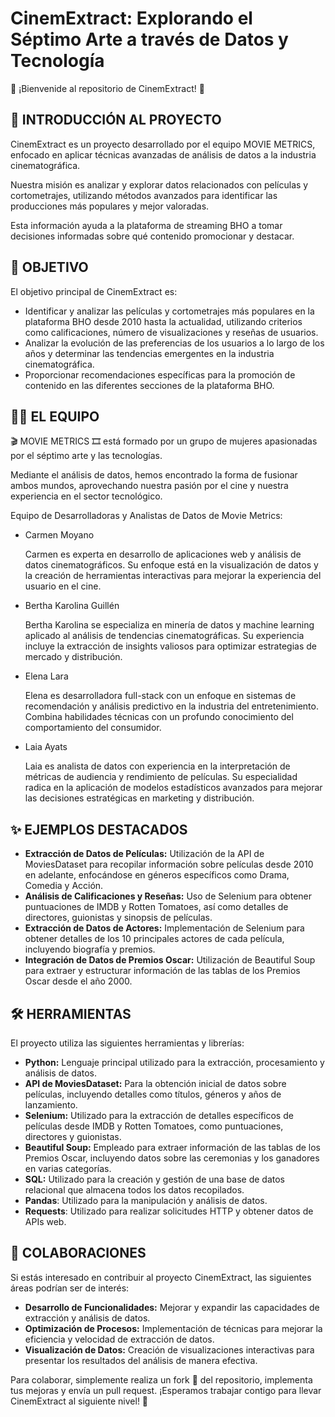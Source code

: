 # CinemExtract: Explorando el Séptimo Arte a través de Datos y Tecnología 

👋 ¡Bienvenide al repositorio de CinemExtract! 👋

## 📝 INTRODUCCIÓN AL PROYECTO 

CinemExtract es un proyecto desarrollado por el equipo MOVIE METRICS, enfocado en aplicar técnicas avanzadas de análisis de datos a la industria cinematográfica.

Nuestra misión es analizar y explorar datos relacionados con películas y cortometrajes, utilizando métodos avanzados para identificar las producciones más populares y mejor valoradas. 

Esta información ayuda a la plataforma de streaming BHO a tomar decisiones informadas sobre qué contenido promocionar y destacar.

## 🎯 OBJETIVO

El objetivo principal de CinemExtract es:

- Identificar y analizar las películas y cortometrajes más populares en la plataforma BHO desde 2010 hasta la actualidad, utilizando criterios como calificaciones, número de visualizaciones y reseñas de usuarios.
- Analizar la evolución de las preferencias de los usuarios a lo largo de los años y determinar las tendencias emergentes en la industria cinematográfica.
- Proporcionar recomendaciones específicas para la promoción de contenido en las diferentes secciones de la plataforma BHO.

## 💪💜 EL EQUIPO 

🎬 MOVIE METRICS 🎞️ está formado por un grupo de mujeres apasionadas por el séptimo arte y las tecnologías. 

Mediante el análisis de datos, hemos encontrado la forma de fusionar ambos mundos, aprovechando nuestra pasión por el cine y nuestra experiencia en el sector tecnológico.

Equipo de Desarrolladoras y Analistas de Datos de Movie Metrics:

- Carmen Moyano

  Carmen es experta en desarrollo de aplicaciones web y análisis de datos cinematográficos. Su enfoque está en la visualización de datos y la creación de herramientas           interactivas para mejorar la experiencia del usuario en el cine.

- Bertha Karolina Guillén

  Bertha Karolina se especializa en minería de datos y machine learning aplicado al análisis de tendencias cinematográficas. Su experiencia incluye la extracción de insights   valiosos para optimizar estrategias de mercado y distribución.

- Elena Lara

  Elena es desarrolladora full-stack con un enfoque en sistemas de recomendación y análisis predictivo en la industria del entretenimiento. Combina habilidades técnicas con     un profundo conocimiento del comportamiento del consumidor.

- Laia Ayats

  Laia es analista de datos con experiencia en la interpretación de métricas de audiencia y rendimiento de películas. Su especialidad radica en la aplicación de modelos     estadísticos avanzados para mejorar las decisiones estratégicas en marketing y distribución.

## ✨ EJEMPLOS DESTACADOS 

- **Extracción de Datos de Películas:** Utilización de la API de MoviesDataset para recopilar información sobre películas desde 2010 en adelante, enfocándose en géneros específicos como Drama, Comedia y Acción.
- **Análisis de Calificaciones y Reseñas:** Uso de Selenium para obtener puntuaciones de IMDB y Rotten Tomatoes, así como detalles de directores, guionistas y sinopsis de películas.
- **Extracción de Datos de Actores:** Implementación de Selenium para obtener detalles de los 10 principales actores de cada película, incluyendo biografía y premios.
- **Integración de Datos de Premios Oscar:** Utilización de Beautiful Soup para extraer y estructurar información de las tablas de los Premios Oscar desde el año 2000.

## 🛠️ HERRAMIENTAS 

El proyecto utiliza las siguientes herramientas y librerías:

- **Python:** Lenguaje principal utilizado para la extracción, procesamiento y análisis de datos.
- **API de MoviesDataset:** Para la obtención inicial de datos sobre películas, incluyendo detalles como títulos, géneros y años de lanzamiento.
- **Selenium:** Utilizado para la extracción de detalles específicos de películas desde IMDB y Rotten Tomatoes, como puntuaciones, directores y guionistas.
- **Beautiful Soup:** Empleado para extraer información de las tablas de los Premios Oscar, incluyendo datos sobre las ceremonias y los ganadores en varias categorías.
- **SQL:** Utilizado para la creación y gestión de una base de datos relacional que almacena todos los datos recopilados.
- **Pandas**: Utilizado para la manipulación y análisis de datos.
- **Requests**: Utilizado para realizar solicitudes HTTP y obtener datos de APIs web.

## 🤝 COLABORACIONES

Si estás interesado en contribuir al proyecto CinemExtract, las siguientes áreas podrían ser de interés:

- **Desarrollo de Funcionalidades:** Mejorar y expandir las capacidades de extracción y análisis de datos.
- **Optimización de Procesos:** Implementación de técnicas para mejorar la eficiencia y velocidad de extracción de datos.
- **Visualización de Datos:** Creación de visualizaciones interactivas para presentar los resultados del análisis de manera efectiva.

Para colaborar, simplemente realiza un fork 🔱 del repositorio, implementa tus mejoras y envía un pull request. 
¡Esperamos trabajar contigo para llevar CinemExtract al siguiente nivel! 🚀


